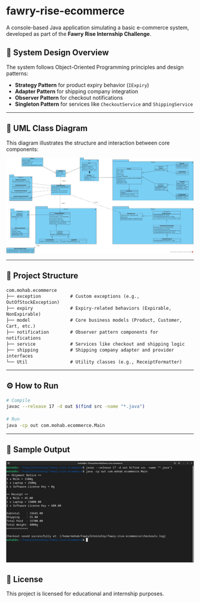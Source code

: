 # fawry-rise-ecommerce

A console-based Java application simulating a basic e-commerce system, developed as part of the **Fawry Rise Internship Challenge**.

## 🧠 System Design Overview

The system follows Object-Oriented Programming principles and design patterns:

* **Strategy Pattern** for product expiry behavior (`IExpiry`)
* **Adapter Pattern** for shipping company integration
* **Observer Pattern** for checkout notifications
* **Singleton Pattern** for services like `CheckoutService` and `ShippingService`

---

## 🧩 UML Class Diagram

This diagram illustrates the structure and interaction between core components:

![UML Class Diagram](https://github.com/Mohab-Sobhy/fawry-rise-ecommerce/blob/main/UMLDaigram/ClassDiagram.jpg)

---

## 📁 Project Structure

```
com.mohab.ecommerce
├── exception           # Custom exceptions (e.g., OutOfStockException)
├── expiry              # Expiry-related behaviors (Expirable, NonExpirable)
├── model               # Core business models (Product, Customer, Cart, etc.)
├── notification        # Observer pattern components for notifications
├── service             # Services like checkout and shipping logic
├── shipping            # Shipping company adapter and provider interfaces
└── Util                # Utility classes (e.g., ReceiptFormatter)
```

---

## ⚙️ How to Run

```bash
# Compile
javac --release 17 -d out $(find src -name "*.java")

# Run
java -cp out com.mohab.ecommerce.Main
```

---

## 🧾 Sample Output

![Sample Output](https://github.com/Mohab-Sobhy/fawry-rise-ecommerce/raw/main/Screenshot/screenshot.png)

## 📜 License

This project is licensed for educational and internship purposes.
